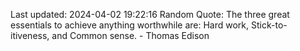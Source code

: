 Last updated: 2024-04-02 19:22:16
Random Quote: The three great essentials to achieve anything worthwhile are: Hard work, Stick-to-itiveness, and Common sense. - Thomas Edison